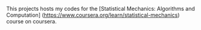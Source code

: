 This projects hosts my codes for the [Statistical Mechanics: Algorithms and Computation] (https://www.coursera.org/learn/statistical-mechanics) course on coursera.
